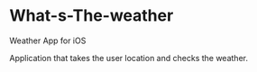 # What-s-The-weather
Weather App for iOS

Application that takes the user location and checks the weather. 
